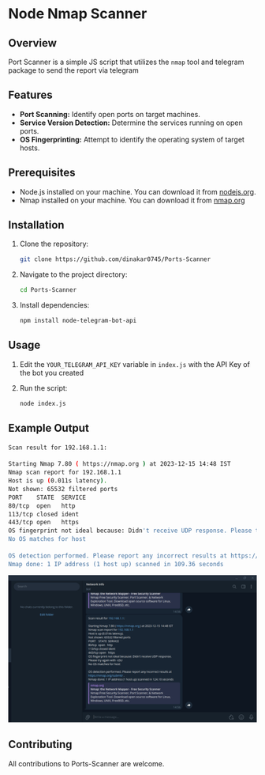 # Node Nmap Scanner

## Overview

Port Scanner is a simple JS script that utilizes the `nmap` tool and telegram package to send the report via telegram  

## Features

- **Port Scanning:** Identify open ports on target machines.
- **Service Version Detection:** Determine the services running on open ports.
- **OS Fingerprinting:** Attempt to identify the operating system of target hosts.

## Prerequisites

- Node.js installed on your machine. You can download it from [nodejs.org](https://nodejs.org/).
- Nmap installed on your machine. You can download it from [nmap.org](https://nmap.org)

## Installation

1. Clone the repository:

    ```bash
    git clone https://github.com/dinakar0745/Ports-Scanner
    ```

2. Navigate to the project directory:

    ```bash
    cd Ports-Scanner
    ```

3. Install dependencies:

    ```bash
    npm install node-telegram-bot-api
    ```

## Usage

1. Edit the `YOUR_TELEGRAM_API_KEY` variable in `index.js` with the API Key of the bot you created

2. Run the script:

    ```bash
    node index.js
    ```

## Example Output

```bash
Scan result for 192.168.1.1:

Starting Nmap 7.80 ( https://nmap.org ) at 2023-12-15 14:48 IST
Nmap scan report for 192.168.1.1
Host is up (0.011s latency).
Not shown: 65532 filtered ports
PORT    STATE  SERVICE
80/tcp  open   http
113/tcp closed ident
443/tcp open   https
OS fingerprint not ideal because: Didn't receive UDP response. Please try again with -sSU
No OS matches for host

OS detection performed. Please report any incorrect results at https://nmap.org/submit/ .
Nmap done: 1 IP address (1 host up) scanned in 109.36 seconds
```
![Alt text](image.png)

## Contributing

All contributions to Ports-Scanner are welcome.